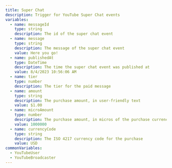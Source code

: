 ```yaml
---
title: Super Chat
description: Trigger for YouTube Super Chat events
variables:
  - name: messageId
    type: string
    description: The id of the super chat event
  - name: message
    type: string
    description: The message of the super chat event
    value: Here you go!
  - name: publishedAt
    type: DateTime
    description: The time the super chat event was published at
    value: 8/4/2023 10:56:06 AM
  - name: tier
    type: number
    description: The tier for the paid message
  - name: amount
    type: string
    description: The purchase amount, in user-friendly text
    value: $1.00
  - name: microAmount
    type: number
    description: The purchase amount, in micros of the purchase currency.
    value: 1000000
  - name: currencyCode
    type: string
    description: The ISO 4217 currency code for the purchase
    value: USD
commonVariables:
  - YouTubeUser
  - YouTubeBroadcaster
---
```



